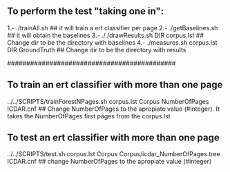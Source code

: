 ## To perform the test "taking one in":

1.- ./trainAll.sh       ## it will train a ert classifier per page
2.- ./getBaselines.sh   ## it will obtain the baselines
3.- ././drawResults.sh  DIR corpus.lst        ## Change dir to be the directory with baselines
4.- ./measures.sh corpus.lst DIR GroundTruth  ## Change dir to be the directory with results

############################################

## To train an ert classifier with more than one page
../../SCRIPTS/trainForestNPages.sh corpus.lst Corpus NumberOfPages ICDAR.cnf ## Change NumberOfPages to the apropiate value (#integer). It takes the NumberOfPages first pages from the corpus.lst

## To test an ert classifier with more than one page
../../SCRIPTS/test.sh corpus.lst Corpus Corpus/icdar_NumberOfPages.tree ICDAR.cnf ## change NumberOfPages to the apropiate value (#integer)
